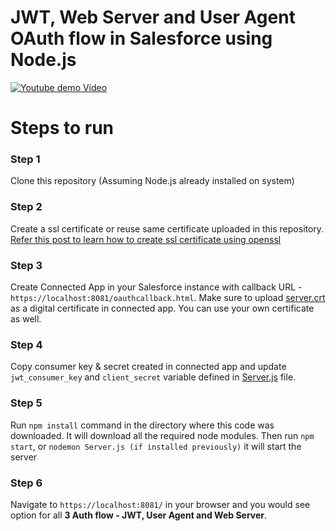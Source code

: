 # JWT, Web Server and User Agent OAuth flow in Salesforce using Node.js

[![Youtube demo Video](https://img.youtube.com/vi/Iez9xdKbeuk/0.jpg)](https://www.youtube.com/watch?v=Iez9xdKbeuk)


# Steps to run

### Step 1
Clone this repository (Assuming Node.js already installed on system)

### Step 2
Create a ssl certificate or reuse same certificate uploaded in this repository. [Refer this post to learn how to create ssl certificate using openssl](http://www.jitendrazaa.com/blog/salesforce/use-lightning-components-on-external-websites-lightning-out/)

### Step 3
Create Connected App in your Salesforce instance with callback URL - `https://localhost:8081/oauthcallback.html`. Make sure to upload [server.crt](https://github.com/JitendraZaa/JWTDemo/blob/master/server.crt) as a digital certificate in connected app. You can use your own certificate as well.

### Step 4
Copy consumer key & secret created in connected app and update `jwt_consumer_key` and `client_secret` variable defined in [Server.js](https://github.com/JitendraZaa/JWTDemo/blob/master/Server.js) file.
 

### Step 5
Run `npm install` command in the directory where this code was downloaded. It will download all the required node modules.
Then run `npm start`, or `nodemon Server.js (if installed previously)` it will start the server

### Step 6
Navigate to `https://localhost:8081/` in your browser and you would see option for all **3 Auth flow - JWT, User Agent and Web Server**.
